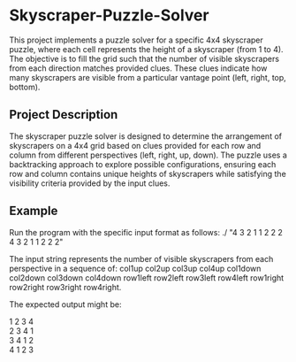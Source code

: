 # Skyscraper-Puzzle-Solver

This project implements a puzzle solver for a specific 4x4 skyscraper puzzle, where each cell represents the height of a skyscraper (from 1 to 4). The objective is to fill the grid such that the number of visible skyscrapers from each direction matches provided clues. These clues indicate how many skyscrapers are visible from a particular vantage point (left, right, top, bottom).


## Project Description
The skyscraper puzzle solver is designed to determine the arrangement of skyscrapers on a 4x4 grid based on clues provided for each row and column from different perspectives (left, right, up, down). The puzzle uses a backtracking approach to explore possible configurations, ensuring each row and column contains unique heights of skyscrapers while satisfying the visibility criteria provided by the input clues.

## Example
Run the program with the specific input format as follows:
./ "4 3 2 1 1 2 2 2 4 3 2 1 1 2 2 2"

The input string represents the number of visible skyscrapers from each perspective in a sequence of: col1up col2up col3up col4up col1down col2down col3down col4down row1left row2left row3left row4left row1right row2right row3right row4right.

The expected output might be:

1 2 3 4  
2 3 4 1  
3 4 1 2  
4 1 2 3  
